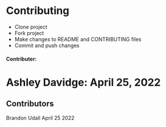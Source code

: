 # Contributing
  - Clone project
  - Fork project
  - Make changes to README and CONTRIBUTING files
  - Commit and push changes

#### Contributer:
Ashley Davidge: April 25, 2022
=======
## Contributors
Brandon Udall April 25 2022

